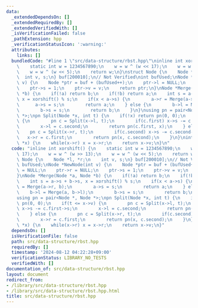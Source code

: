 ```yaml
---
data:
  _extendedDependsOn: []
  _extendedRequiredBy: []
  _extendedVerifiedWith: []
  _isVerificationFailed: false
  _pathExtension: hpp
  _verificationStatusIcon: ':warning:'
  attributes:
    links: []
  bundledCode: "#line 1 \"src/data-structure/rbst.hpp\"\ninline int xorshift() {\n\
    \    static int w = 1234567890;\n    w = w ^ (w << 17);\n    w = w ^ (w >> 13);\n\
    \    w = w ^ (w << 5);\n    return w;\n}\nstruct Node {\n    Node *l, *r;\n  \
    \  int v, s;\n} buf[200010];\n// Not Verified\nint bufUsed;\nNode *NewNode(int\
    \ v) {\n    Node *ptr = buf + (bufUsed++);\n    ptr->l = NULL;\n    ptr->r = NULL;\n\
    \    ptr->s = 1;\n    ptr->v = v;\n    return ptr;\n}\nNode *Merge(Node *a, Node\
    \ *b) {\n    if(!a) return b;\n    if(!b) return a;\n    int s = a->s + b->s,\
    \ x = xorshift() % s;\n    if(x < a->s) {\n        a->r = Merge(a->r, b);\n  \
    \      a->s = s;\n        return a;\n    } else {\n        b->l = Merge(a, b->l);\n\
    \        b->s = s;\n        return b;\n    }\n}\nusing pn = pair<Node *, Node\
    \ *>;\npn Split(Node *x, int t) {\n    if(!x) return pn(0, 0);\n    if(t <= x->v)\
    \ {\n        pn c = Split(x->l, t);\n        if(c.first) x->s -= c.first->s;\n\
    \        x->l = c.second;\n        return pn(c.first, x);\n    } else {\n    \
    \    pn c = Split(x->r, t);\n        if(c.second) x->s -= c.second->s;\n     \
    \   x->r = c.first;\n        return pn(x, c.second);\n    }\n}\nint MaxValue(Node\
    \ *x) {\n    while(x->r) x = x->r;\n    return x->v;\n}\n"
  code: "inline int xorshift() {\n    static int w = 1234567890;\n    w = w ^ (w <<\
    \ 17);\n    w = w ^ (w >> 13);\n    w = w ^ (w << 5);\n    return w;\n}\nstruct\
    \ Node {\n    Node *l, *r;\n    int v, s;\n} buf[200010];\n// Not Verified\nint\
    \ bufUsed;\nNode *NewNode(int v) {\n    Node *ptr = buf + (bufUsed++);\n    ptr->l\
    \ = NULL;\n    ptr->r = NULL;\n    ptr->s = 1;\n    ptr->v = v;\n    return ptr;\n\
    }\nNode *Merge(Node *a, Node *b) {\n    if(!a) return b;\n    if(!b) return a;\n\
    \    int s = a->s + b->s, x = xorshift() % s;\n    if(x < a->s) {\n        a->r\
    \ = Merge(a->r, b);\n        a->s = s;\n        return a;\n    } else {\n    \
    \    b->l = Merge(a, b->l);\n        b->s = s;\n        return b;\n    }\n}\n\
    using pn = pair<Node *, Node *>;\npn Split(Node *x, int t) {\n    if(!x) return\
    \ pn(0, 0);\n    if(t <= x->v) {\n        pn c = Split(x->l, t);\n        if(c.first)\
    \ x->s -= c.first->s;\n        x->l = c.second;\n        return pn(c.first, x);\n\
    \    } else {\n        pn c = Split(x->r, t);\n        if(c.second) x->s -= c.second->s;\n\
    \        x->r = c.first;\n        return pn(x, c.second);\n    }\n}\nint MaxValue(Node\
    \ *x) {\n    while(x->r) x = x->r;\n    return x->v;\n}"
  dependsOn: []
  isVerificationFile: false
  path: src/data-structure/rbst.hpp
  requiredBy: []
  timestamp: '2024-08-12 04:22:28+09:00'
  verificationStatus: LIBRARY_NO_TESTS
  verifiedWith: []
documentation_of: src/data-structure/rbst.hpp
layout: document
redirect_from:
- /library/src/data-structure/rbst.hpp
- /library/src/data-structure/rbst.hpp.html
title: src/data-structure/rbst.hpp
---
```

